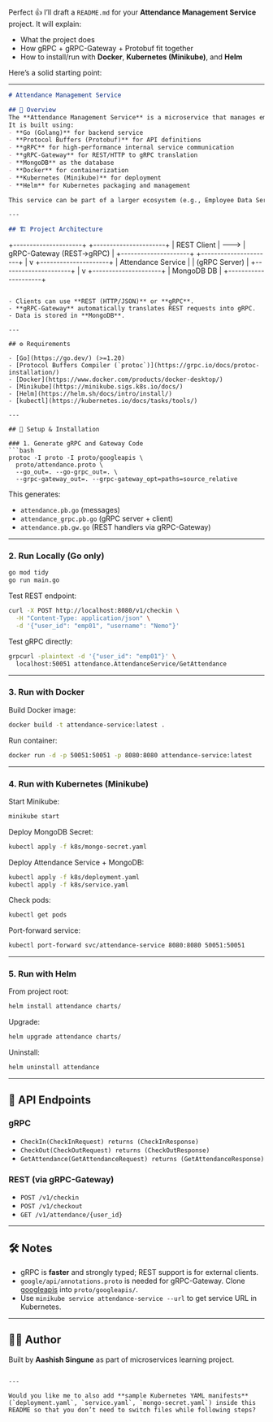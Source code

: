 Perfect 👍 I’ll draft a `README.md` for your **Attendance Management Service** project. It will explain:

* What the project does
* How gRPC + gRPC-Gateway + Protobuf fit together
* How to install/run with **Docker**, **Kubernetes (Minikube)**, and **Helm**

Here’s a solid starting point:

---

```markdown
# Attendance Management Service

## 📌 Overview
The **Attendance Management Service** is a microservice that manages employee check-in/check-out data.  
It is built using:
- **Go (Golang)** for backend service
- **Protocol Buffers (Protobuf)** for API definitions
- **gRPC** for high-performance internal service communication
- **gRPC-Gateway** for REST/HTTP to gRPC translation
- **MongoDB** as the database
- **Docker** for containerization
- **Kubernetes (Minikube)** for deployment
- **Helm** for Kubernetes packaging and management

This service can be part of a larger ecosystem (e.g., Employee Data Service, Payroll Service) where services communicate via gRPC.

---

## 🏗️ Project Architecture

```

+---------------------+       +----------------------+
\|   REST Client       | --->  | gRPC-Gateway (REST→gRPC) |
+---------------------+       +----------------------+
|
v
+---------------------+
\| Attendance Service  |
\|   (gRPC Server)     |
+---------------------+
|
v
+---------------------+
\|     MongoDB DB      |
+---------------------+

```

- Clients can use **REST (HTTP/JSON)** or **gRPC**.  
- **gRPC-Gateway** automatically translates REST requests into gRPC.  
- Data is stored in **MongoDB**.

---

## ⚙️ Requirements

- [Go](https://go.dev/) (>=1.20)
- [Protocol Buffers Compiler (`protoc`)](https://grpc.io/docs/protoc-installation/)
- [Docker](https://www.docker.com/products/docker-desktop/)
- [Minikube](https://minikube.sigs.k8s.io/docs/)
- [Helm](https://helm.sh/docs/intro/install/)
- [kubectl](https://kubernetes.io/docs/tasks/tools/)

---

## 🚀 Setup & Installation

### 1. Generate gRPC and Gateway Code
```bash
protoc -I proto -I proto/googleapis \
  proto/attendance.proto \
  --go_out=. --go-grpc_out=. \
  --grpc-gateway_out=. --grpc-gateway_opt=paths=source_relative
````

This generates:

* `attendance.pb.go` (messages)
* `attendance_grpc.pb.go` (gRPC server + client)
* `attendance.pb.gw.go` (REST handlers via gRPC-Gateway)

---

### 2. Run Locally (Go only)

```bash
go mod tidy
go run main.go
```

Test REST endpoint:

```bash
curl -X POST http://localhost:8080/v1/checkin \
  -H "Content-Type: application/json" \
  -d '{"user_id": "emp01", "username": "Nemo"}'
```

Test gRPC directly:

```bash
grpcurl -plaintext -d '{"user_id": "emp01"}' \
  localhost:50051 attendance.AttendanceService/GetAttendance
```

---

### 3. Run with Docker

Build Docker image:

```bash
docker build -t attendance-service:latest .
```

Run container:

```bash
docker run -d -p 50051:50051 -p 8080:8080 attendance-service:latest
```

---

### 4. Run with Kubernetes (Minikube)

Start Minikube:

```bash
minikube start
```

Deploy MongoDB Secret:

```bash
kubectl apply -f k8s/mongo-secret.yaml
```

Deploy Attendance Service + MongoDB:

```bash
kubectl apply -f k8s/deployment.yaml
kubectl apply -f k8s/service.yaml
```

Check pods:

```bash
kubectl get pods
```

Port-forward service:

```bash
kubectl port-forward svc/attendance-service 8080:8080 50051:50051
```

---

### 5. Run with Helm

From project root:

```bash
helm install attendance charts/
```

Upgrade:

```bash
helm upgrade attendance charts/
```

Uninstall:

```bash
helm uninstall attendance
```

---

## 📡 API Endpoints

### gRPC

* `CheckIn(CheckInRequest) returns (CheckInResponse)`
* `CheckOut(CheckOutRequest) returns (CheckOutResponse)`
* `GetAttendance(GetAttendanceRequest) returns (GetAttendanceResponse)`

### REST (via gRPC-Gateway)

* `POST /v1/checkin`
* `POST /v1/checkout`
* `GET /v1/attendance/{user_id}`

---

## 🛠️ Notes

* gRPC is **faster** and strongly typed; REST support is for external clients.
* `google/api/annotations.proto` is needed for gRPC-Gateway. Clone [googleapis](https://github.com/googleapis/googleapis) into `proto/googleapis/`.
* Use `minikube service attendance-service --url` to get service URL in Kubernetes.

---

## 👨‍💻 Author

Built by **Aashish Singune** as part of microservices learning project.

```

---

Would you like me to also add **sample Kubernetes YAML manifests** (`deployment.yaml`, `service.yaml`, `mongo-secret.yaml`) inside this README so that you don’t need to switch files while following steps?
```
